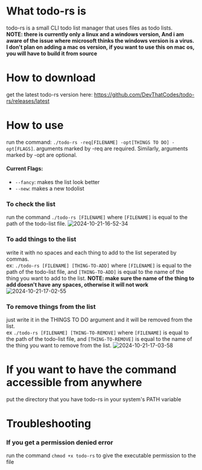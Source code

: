 # What todo-rs is
todo-rs is a small CLI todo list manager that uses files as todo lists. <br>
**NOTE: there is currently only a linux and a windows version, And i am aware of the issue where microsoft thinks the windows version is a virus. I don't plan on adding a mac os version, if you want to use this on mac os, you will have to build it from source**
# How to download
get the latest todo-rs version here: https://github.com/DevThatCodes/todo-rs/releases/latest
# How to use
run the command: `./todo-rs -req[FILENAME] -opt[THINGS TO DO] -opt[FLAGS]`.
arguments marked by -req are required. Similarly, arguments marked by -opt are optional.
#### Current Flags:
 - `--fancy`: makes the list look better
 - `--new`: makes a new todolist
### To check the list
run the command `./todo-rs [FILENAME]` where `[FILENAME]` is equal to the path of the todo-list file.
![2024-10-21-16-52-34](https://github.com/user-attachments/assets/70c4a268-5027-4516-85a6-c81f2810b6f6)

### To add things to the list
write it with no spaces and each thing to add to the list seperated by commas.<br>
ex: `./todo-rs [FILENAME] [THING-TO-ADD]` where `[FILENAME]` is equal to the path of the todo-list file, and `[THING-TO-ADD]` is equal to the name of the thing you want to add to the list. **NOTE: make sure the name of the thing to add doesn't have any spaces, otherwise it will not work**
![2024-10-21-17-02-55](https://github.com/user-attachments/assets/625315ce-2fae-43e5-afef-1f32c8ba91b7)

### To remove things from the list
just write it in the THINGS TO DO argument and it will be removed from the list.<br>
ex `./todo-rs [FILENAME] [THING-TO-REMOVE]` where `[FILENAME]` is equal to the path of the todo-list file, and `[THING-TO-REMOVE]` is equal to the name of the thing you want to remove from the list.
![2024-10-21-17-03-58](https://github.com/user-attachments/assets/42340b41-9b40-48c5-a78c-5f3a4b1abb24)

# If you want to have the command accessible from anywhere
put the directory that you have todo-rs in your system's PATH variable

# Troubleshooting
### If you get a permission denied error
run the command `chmod +x todo-rs` to give the executable permission to the file
